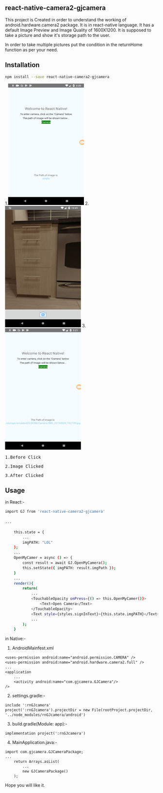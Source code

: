 ## react-native-camera2-gjcamera

This project is Created in order to understand the working of android.hardware.camera2 package.
It is in react-native language.
It has a default Image Preview and Image Quality of 1600X1200.
It is supposed to take a picture and show it's storage path to the user.

In order to take multiple pictures put the condition in the returnHome function as per your need.

## Installation

```sh
npm install --save react-native-camera2-gjcamera
```

1.<img width=250px height=400px src ="https://github.com/Gjoshi3107/react-native-camera2-gjcamera/blob/master/img/Before%20Click.png"/>   2.<img width=250px height=400px src ="https://github.com/Gjoshi3107/react-native-camera2-gjcamera/blob/master/img/IMG_20190604_152120.png"/>   3.<img width=250px height=400px src ="https://github.com/Gjoshi3107/react-native-camera2-gjcamera/blob/master/img/after%20click.png"/>
<pre>1.Before Click</pre><pre>2.Image Clicked </pre><pre>3.After Clicked</pre>

## Usage

in React:-
```sh
import GJ from 'react-native-camera2-gjcamera'

...

    this.state = {
        ...
        imgPATH: "LOL"
    };
    ...
    OpenMyCamer = async () => {
        const result = await GJ.OpenMyCamera();
        this.setState({ imgPATH: result.imgPath });
    }
    ...
    render(){
        return(
            ...
            <TouchableOpacity onPress={() => this.OpenMyCamer()}>
                <Text>Open Camera</Text>
            </TouchableOpacity>
            <Text style={styles.signInText}>{this.state.imgPATH}</Text>
            ...
        );
    }
```
in Native:-

1) AndroidMainfest.xml
```
<uses-permission android:name="android.permission.CAMERA" />
<uses-permission android:name="android.hardware.camera2.full" />
...
<application
    ...
    <activity android:name="com.gjcamera.GJCamera"/>
/>
```
2) settings.gradle:-
```
include ':rnGJcamera'
project(':rnGJcamera').projectDir = new File(rootProject.projectDir, '../node_modules/rnGJcamera/android')
```
3) build.gradle(Module: app):-
```
implementation project(':rnGJcamera')
```

4) MainApplication.java:-

```
import com.gjcamera.GJCameraPackage;
...
    return Arrays.asList(
        ...
        new GJCameraPackage()
    );
```

Hope you will like it.
